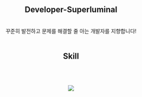 <div align='center'>
  <div>
<h2>Developer-Superluminal</h2>
  <br/>
  꾸준히 발전하고 문제를 해결할 줄 아는 개발자를 지향합니다!
  <br/>
  <br/>
  </div>
<h2>Skill</h2>
  <br/><br/>
  <p align="center">
    <a href="https://skillicons.dev">
      <img src="https://skillicons.dev/icons?i=html,js,react,typescript,redux,git,py,vscode,ai" />
    </a>
  </p>
</div>
